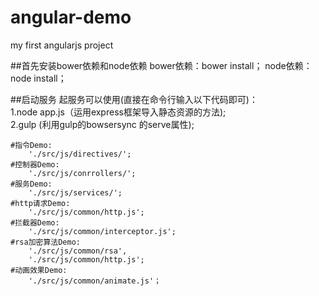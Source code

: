 # angular-demo
my first angularjs project

##首先安装bower依赖和node依赖
bower依赖：bower install；
node依赖：node install；

##启动服务
起服务可以使用(直接在命令行输入以下代码即可)：<br/>
1.node app.js（运用express框架导入静态资源的方法);<br/>
2.gulp (利用gulp的bowsersync 的serve属性);

	#指令Demo:
		'./src/js/directives/';
	#控制器Demo:
		'./src/js/conrrollers/';
	#服务Demo:
		'./src/js/services/';
	#http请求Demo:
		'./src/js/common/http.js';
	#拦截器Demo:
		'./src/js/common/interceptor.js';
	#rsa加密算法Demo:
		'./src/js/common/rsa',
		'./src/js/common/http.js';
	#动画效果Demo:
		'./src/js/common/animate.js'；